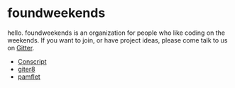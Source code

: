 
  [1]: https://gitter.im/foundweekends/foundweekends

foundweekends
=============

hello. foundweekends is an organization for people who like coding on the weekends.
If you want to join, or have project ideas, please come talk to us on [Gitter][1].

- [Conscript](http://www.foundweekends.org/conscript/)
- [giter8](https://github.com/foundweekends/giter8)
- [pamflet](https://github.com/foundweekends/pamflet)

<div style="height: 300px">
<br>
</div>
